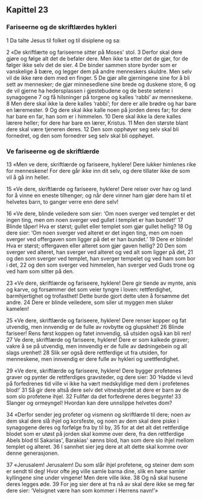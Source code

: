 ## Kapittel 23

### Fariseerne og de skriftlærdes hykleri

1 Da talte Jesus til folket og til disiplene og sa:

2 «De skriftlærte og fariseerne sitter på Moses' stol.
3 Derfor skal dere gjøre og følge alt det de befaler dere. Men ikke ta etter det de gjør, for de følger ikke selv det de sier.
4 De binder sammen store byrder som er vanskelige å bære, og legger dem på andre menneskers skuldre. Men selv vil de ikke røre dem med en finger.
5 De gjør alle gjerningene sine for å bli sett av mennesker; de gjør minnesedlene sine brede og duskene store,
6 og de vil gjerne ha hedersplassen i gjestebudene og de beste setene i synagogene
7 og få hilsninger på torgene og kalles ‘rabbi’ av menneskene.
8 Men dere skal ikke la dere kalles ‘rabbi’; for dere er alle brødre og har bare en læremester.
9 Og dere skal ikke kalle noen på jorden deres far; for dere har bare en far, han som er i himmelen.
10 Dere skal ikke la dere kalles lærere heller; for dere har bare en lærer, Kristus.
11 Men den største blant dere skal være tjeneren deres.
12 Den som opphøyer seg selv skal bli fornedret, og den som fornedrer seg selv skal bli opphøyet.

### Ve fariseerne og de skriftlærde

13 «Men ve dere, skriftlærde og fariseere, hyklere! Dere lukker himlenes rike for menneskene! For dere går ikke inn dit selv, og dere tillater ikke de som vil å gå inn heller.

15 «Ve dere, skriftlærde og fariseere, hyklere! Dere reiser over hav og land for å vinne en eneste tilhenger; og når dere vinner ham gjør dere ham til et helvetes barn, to ganger verre enn dere selv!

16 «Ve dere, blinde veiledere som sier: ‘Om noen sverger ved templet er det ingen ting, men om noen sverger ved gullet i templet er han bundet!’
17 Blinde tåper! Hva er størst; gullet eller templet som gjør gullet hellig?
18 Og dere sier: ‘Om noen sverger ved alteret er det ingen ting, men om noen sverger ved offergaven som ligger på det er han bundet.’
19 Dere er blinde! Hva er størst; offergaven eller alteret som gjør gaven hellig?
20 Den som sverger ved alteret, han sverger ved alteret og ved alt som ligger på det,
21 og den som sverger ved templet, han sverger tempelet og ved ham som bor i det,
22 og den som sverger ved himmelen, han sverger ved Guds trone og ved ham som sitter på den.

23 «Ve dere, skriftlærde og fariseere, hyklere! Dere gir tiende av mynte, anis og karve, og forsømmer det som veier tyngre i loven: rettferdighet, barmhjertighet og trofasthet! Dette burde gjort dette uten å forsømme det andre.
24 Dere er blinde veiledere, som siler ut myggen men sluker kamelen!

25 «Ve dere, skriftlærde og fariseere, hyklere! Dere renser kopper og fat utvendig, men innvendig er de fulle av rovbytte og glupskhet!
26 Blinde fariseer! Rens først koppen og fatet innvendig, så utsiden også kan bli ren!
27 Ve dere, skriftlærde og fariseere, hyklere! Dere er som kalkede graver; vakre å se på utvendig, men innvendig er de fulle av dødningebein og all slags urenhet!
28 Slik ser også dere rettferdige ut fra utsiden, for menneskene, men innvendig er dere fulle av hykleri og urettferdighet.

29 «Ve dere, skriftlærde og fariseere, hyklere! Dere bygger profetenes graver og pynter de rettferdiges gravsteder, og dere sier:
30 ‘Hadde vi levd på forfedrenes tid ville vi ikke ha vært medskyldige med dem i profetenes blod!’
31 Så gir dere altså dere selv det vitnesbyrdet at dere er barn av de som slo profetene ihjel.
32 Fullfør da det forfedrene deres begynte!
33 Slanger og ormeyngel! Hvordan kan dere unnslippe helvetes dom?

34 «Derfor sender jeg profeter og vismenn og skriftlærde til dere; noen av dem skal dere slå ihjel og korsfeste, og noen av dem skal dere piske i synagogene deres og forfølge fra by til by,
35 for at det alt det rettferdige blodet som er utøst på jorden skal komme over dere, fra den rettferdige Abels blod til Sakarias', Barakias' sønns blod, han som dere slo ihjel mellom templet og alteret.
36 I sannhet sier jeg dere at alt dette skal komme over denne generasjonen.

37 «Jerusalem! Jerusalem! Du som slår ihjel profetene, og steiner dem som er sendt til deg! Hvor ofte jeg ville samle barna dine, slik en høne samler kyllingene sine under vingene! Men dere ville ikke.
38 Og nå skal husene deres legges øde.
39 For jeg sier dere at fra nå av skal dere ikke se meg før dere sier: ‘Velsignet være han som kommer i Herrens navn!’»
